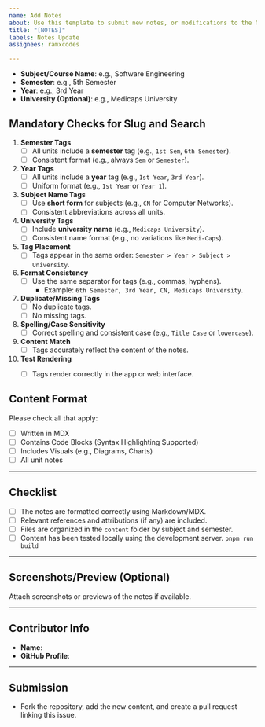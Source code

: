 ```yaml
---
name: Add Notes
about: Use this template to submit new notes, or modifications to the Notes.
title: "[NOTES]"
labels: Notes Update
assignees: ramxcodes

---
```


- **Subject/Course Name**: e.g., Software Engineering
- **Semester**: e.g., 5th Semester
- **Year**: e.g., 3rd Year
- **University (Optional)**: e.g., Medicaps University

## Mandatory Checks for Slug and Search

1. **Semester Tags**
   - [ ] All units include a **semester** tag (e.g., `1st Sem`, `6th Semester`).
   - [ ] Consistent format (e.g., always `Sem` or `Semester`).

2. **Year Tags**
   - [ ] All units include a **year** tag (e.g., `1st Year`, `3rd Year`).
   - [ ] Uniform format (e.g., `1st Year` or `Year 1`).

3. **Subject Name Tags**
   - [ ] Use **short form** for subjects (e.g., `CN` for Computer Networks).
   - [ ] Consistent abbreviations across all units.

4. **University Tags**
   - [ ] Include **university name** (e.g., `Medicaps University`).
   - [ ] Consistent name format (e.g., no variations like `Medi-Caps`).

5. **Tag Placement**
   - [ ] Tags appear in the same order: `Semester > Year > Subject > University`.

6. **Format Consistency**
   - [ ] Use the same separator for tags (e.g., commas, hyphens).
     - Example: `6th Semester, 3rd Year, CN, Medicaps University`.

7. **Duplicate/Missing Tags**
   - [ ] No duplicate tags.
   - [ ] No missing tags.

8. **Spelling/Case Sensitivity**
   - [ ] Correct spelling and consistent case (e.g., `Title Case` or `lowercase`).

9. **Content Match**
   - [ ] Tags accurately reflect the content of the notes.

10. **Test Rendering**
    - [ ] Tags render correctly in the app or web interface.



## Content Format
Please check all that apply:
- [ ] Written in MDX
- [ ] Contains Code Blocks (Syntax Highlighting Supported)
- [ ] Includes Visuals (e.g., Diagrams, Charts)
- [ ] All unit notes
---

## Checklist
- [ ] The notes are formatted correctly using Markdown/MDX.
- [ ] Relevant references and attributions (if any) are included.
- [ ] Files are organized in the `content` folder by subject and semester.
- [ ] Content has been tested locally using the development server. `pnpm run build`

---

## Screenshots/Preview (Optional)
Attach screenshots or previews of the notes if available.

---

## Contributor Info
- **Name**: 
- **GitHub Profile**:

---

## Submission
- Fork the repository, add the new content, and create a pull request linking this issue.
